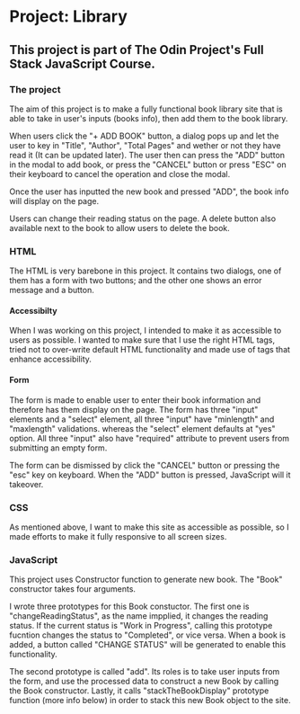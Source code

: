 # Project: Library

## This project is part of The Odin Project's Full Stack JavaScript Course.

### The project

The aim of this project is to make a fully functional book library site that is able to take in user's inputs (books info), then add them to the book library.

When users click the "+ ADD BOOK" button, a dialog pops up and let the user to key in "Title", "Author", "Total Pages" and wether or not they have read it (It can be updated later). The user then can press the "ADD" button in the modal to add book, or press the "CANCEL" button or press "ESC" on their keyboard to cancel the operation and close the modal.

Once the user has inputted the new book and pressed "ADD", the book info will display on the page.

Users can change their reading status on the page. A delete button also available next to the book to allow users to delete the book.

### HTML

The HTML is very barebone in this project. It contains two dialogs, one of them has a form with two buttons; and the other one shows an error message and a button.

#### Accessibilty

When I was working on this project, I intended to make it as accessible to users as possible. I wanted to make sure that I use the right HTML tags, tried not to over-write default HTML functionality and made use of tags that enhance accessibility.

#### Form

The form is made to enable user to enter their book information and therefore has them display on the page. The form has three "input" elements and a "select" element, all three "input" have "minlength" and "maxlength" validations. whereas the "select" element defaults at "yes" option. All three "input" also have "required" attribute to prevent users from submitting an empty form.

The form can be dismissed by click the "CANCEL" button or pressing the "esc" key on keyboard. When the "ADD" button is pressed, JavaScript will it takeover.

### CSS

As mentioned above, I want to make this site as accessible as possible, so I made efforts to make it fully responsive to all screen sizes.

### JavaScript

This project uses Constructor function to generate new book. The "Book" constructor takes four arguments.

I wrote three prototypes for this Book constuctor. The first one is "changeReadingStatus", as the name impplied, it changes the reading status. If the current status is "Work in Progress", calling this prototype fucntion changes the status to "Completed", or vice versa. When a book is added, a button called "CHANGE STATUS" will be generated to enable this functionality.

The second prototype is called "add". Its roles is to take user inputs from the form, and use the processed data to construct a new Book by calling the Book constructor. Lastly, it calls "stackTheBookDisplay" prototype function (more info below) in order to stack this new Book object to the site.